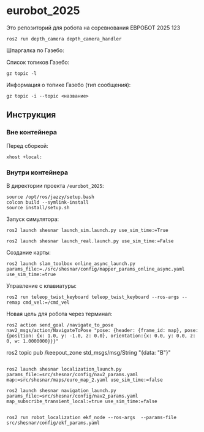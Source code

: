# eurobot_2025

Это репозиторий для робота на соревнования ЕВРОБОТ 2025 123


```
ros2 run depth_camera depth_camera_handler
```

Шпаргалка по Газебо:

Список топиков Газебо:

```
gz topic -l
```
Информация о топике Газебо (тип сообщения):

```
gz topic -i --topic <название>
```

## Инструкция

### Вне контейнера

Перед сборкой:
```
xhost +local:
```

### Внутри контейнера

В директории проекта `/eurobot_2025`:

```
source /opt/ros/jazzy/setup.bash
colcon build --symlink-install
source install/setup.sh
```

Запуск симулятора:
```
ros2 launch shesnar launch_sim.launch.py use_sim_time:=True 

ros2 launch shesnar launch_real.launch.py use_sim_time:=False 
```

Создание карты:
```
ros2 launch slam_toolbox online_async_launch.py params_file:=./src/shesnar/config/mapper_params_online_async.yaml use_sim_time:=true
```

Управление с клавиатуры:
``` 
ros2 run teleop_twist_keyboard teleop_twist_keyboard --ros-args --remap cmd_vel:=/cmd_vel
```

Новая цель для робота через терминал:
```
ros2 action send_goal /navigate_to_pose nav2_msgs/action/NavigateToPose "pose: {header: {frame_id: map}, pose: {position: {x: 1.0, y: -1.0, z: 0.0}, orientation:{x: 0.0, y: 0.0, z: 0, w: 1.0000000}}}"

```

ros2 topic pub /keepout_zone std_msgs/msg/String "{data: "B"}"
```
```

```
ros2 launch shesnar localization_launch.py params_file:=src/shesnar/config/nav2_params.yaml map:=src/shesnar/maps/euro_map_2.yaml use_sim_time:=false

ros2 launch shesnar navigation_launch.py params_file:=src/shesnar/config/nav2_params.yaml map_subscribe_transient_local:=true use_sim_time:=false


ros2 run robot_localization ekf_node --ros-args  --params-file src/shesnar/config/ekf_params.yaml

```